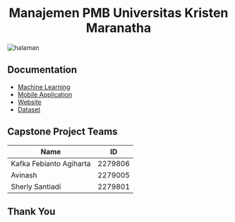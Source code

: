 <h1 align="center">Manajemen PMB Universitas Kristen Maranatha</h1>

![halaman](https://github.com/sntdshrly/university-admission/assets/71547739/fec75045-980f-44ec-b495-2312551cb3ec)

## Documentation

- [Machine Learning](https://github.com/sntdshrly/university-admission/model)
- [Mobile Application](https://github.com/sntdshrly/university-admission/tree/main/Holistik_Mobile)
- [Website](https://holistik.it.maranatha.edu/)
- [Dataset](https://github.com/sntdshrly/university-admission/tree/main/dataset)

## Capstone Project Teams

| Name                      |     ID      |
| ------------------------- | ----------- |
| Kafka Febianto Agiharta   |   2279806   |
| Avinash                   |   2279005   |
| Sherly Santiadi           |   2279801   |

## Thank You
